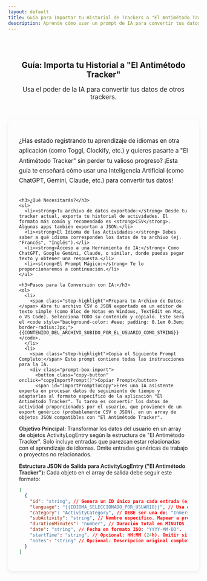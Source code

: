 ```yaml
---
layout: default
title: Guía para Importar tu Historial de Trackers a "El Antimétodo Tracker" con IA
description: Aprende cómo usar un prompt de IA para convertir tus datos de seguimiento de tiempo de otras apps al formato de "El Antimétodo Tracker".
---
```


<style>
.import-guide-section {
  margin-bottom: 2.5rem;
  padding: 1.8rem;
  background-color: var(--card-background);
  border-radius: 10px;
  box-shadow: 0 4px 12px rgba(0,0,0,0.07);
}
.import-guide-section h2, .import-guide-section h3 {
  color: var(--primary-color);
  text-align: left; 
}
.import-guide-section h3 {
  color: var(--secondary-color);
  font-size: 1.4em;
  margin-top: 2rem;
  margin-bottom: 1rem;
  padding-bottom: 0.3rem;
  border-bottom: 1px dashed var(--light-purple-color);
}
.import-guide-section .page-intro {
  font-size: 1.1em;
  color: var(--text-light-color);
  margin-bottom: 2rem;
  line-height: 1.7;
}
.import-guide-section ol, .import-guide-section ul {
  padding-left: 25px;
}
.import-guide-section li {
  margin-bottom: 0.8rem;
  line-height: 1.6;
}
.import-guide-section strong {
    color: var(--primary-color);
    font-weight: 600;
}
.import-guide-section .important-note {
    background-color: #f0e6f6; 
    padding: 1rem;
    border-radius: 6px;
    border-left: 4px solid var(--secondary-color);
    margin: 1.5rem 0;
}
.prompt-box-import { /* Renombrado para evitar conflictos si usas prompt-box en otra parte */
  background-color: #2d2d2d; 
  color: #f0f0f0;
  padding: 1.5rem; 
  border-radius: 8px; 
  font-family: 'Courier New', Courier, monospace;
  font-size: 0.9em; 
  line-height: 1.6;
  white-space: pre-wrap; 
  word-wrap: break-word;
  margin-top: 1rem;
  border: 1px solid #444;
  max-height: 600px; /* Aumentada altura máxima */
  overflow-y: auto; 
  position: relative;
}
.prompt-box-import .copy-button {
    position: absolute;
    top: 12px;
    right: 12px;
    background-color: var(--secondary-color);
    color: white;
    border: none;
    padding: 0.5rem 0.9rem; 
    border-radius: 5px;
    cursor: pointer;
    font-size: 0.85em;
    font-family: var(--font-primary);
}
.prompt-box-import .copy-button:hover {
    background-color: var(--accent-color);
}
.prompt-box-import strong.placeholder { /* Para placeholders en el prompt */
    color: #87CEFA; 
    background-color: rgba(135, 206, 250, 0.15);
    padding: 0.1em 0.3em;
    border-radius: 3px;
    font-weight: bold;
}
.step-highlight {
    font-weight: bold;
    color: var(--accent-color);
}
</style>

<main class="content-wrapper">

  <section style="text-align: center; padding: 2rem 1rem;">
    <h1>Guía: Importa tu Historial a "El Antimétodo Tracker"</h1>
    <p class="subtitle" style="font-size: 1.2em; color: var(--secondary-color);">Usa el poder de la IA para convertir tus datos de otros trackers.</p>
  </section>

  <section class="import-guide-section">
    <p class="page-intro">¿Has estado registrando tu aprendizaje de idiomas en otra aplicación (como Toggl, Clockify, etc.) y quieres pasarte a "El Antimétodo Tracker" sin perder tu valioso progreso? ¡Esta guía te enseñará cómo usar una Inteligencia Artificial (como ChatGPT, Gemini, Claude, etc.) para convertir tus datos!</p>

    <h3>¿Qué Necesitarás?</h3>
    <ul>
      <li><strong>Tu archivo de datos exportado:</strong> Desde tu tracker actual, exporta tu historial de actividades. El formato más común y recomendado es <strong>CSV</strong>. Algunas apps también exportan a JSON.</li>
      <li><strong>El Idioma de las Actividades:</strong> Debes saber a qué idioma corresponden los datos de tu archivo (ej. "Francés", "Inglés").</li>
      <li><strong>Acceso a una Herramienta de IA:</strong> Como ChatGPT, Google Gemini, Claude, o similar, donde puedas pegar texto y obtener una respuesta.</li>
      <li><strong>El Prompt Mágico:</strong> Te lo proporcionaremos a continuación.</li>
    </ul>

    <h3>Pasos para la Conversión con IA:</h3>
    <ol>
      <li>
        <span class="step-highlight">Prepara tu Archivo de Datos:</span> Abre tu archivo CSV o JSON exportado en un editor de texto simple (como Bloc de Notas en Windows, TextEdit en Mac, o VS Code). Selecciona TODO su contenido y cópialo. Este será el <code style="background-color: #eee; padding: 0.1em 0.3em; border-radius:3px;">{{CONTENIDO_DEL_ARCHIVO_SUBIDO_POR_EL_USUARIO_COMO_STRING}}</code>.
      </li>
      <li>
        <span class="step-highlight">Copia el Siguiente Prompt Completo:</span> Este prompt contiene todas las instrucciones para la IA.
        <div class="prompt-box-import">
          <button class="copy-button" onclick="copyImportPrompt()">Copiar Prompt</button>
          <span id="importPromptToCopy">Eres una IA asistente experta en procesar datos de seguimiento de tiempo y adaptarlos al formato específico de la aplicación "El Antimétodo Tracker". Tu tarea es convertir los datos de actividad proporcionados por el usuario, que provienen de un export genérico (probablemente CSV ο JSON), en un array de objetos JSON compatibles con "El Antimétodo Tracker".

**Objetivo Principal:**
Transformar los datos del usuario en un array de objetos ActivityLogEntry según la estructura de "El Antimétodo Tracker". Solo incluye entradas que parezcan estar relacionadas con el aprendizaje de idiomas. Omite entradas genéricas de trabajo o proyectos no relacionados.

**Estructura JSON de Salida para ActivityLogEntry ("El Antimétodo Tracker"):**
Cada objeto en el array de salida debe seguir este formato:
```json
[
  {
    "id": "string", // Genera un ID único para cada entrada (ej: new Date().toISOString() + Math.random().toString(36).substr(2, 9)).
    "language": "{{IDIOMA_SELECCIONADO_POR_USUARIO}}", // Usa el valor proporcionado.
    "category": "ActivityCategory", // DEBE ser una de: "Inmersión Activa", "Inmersión Pasiva", "Estudio Activo", "Producción".
    "subActivity": "string", // Nombre específico. Mapear a predefinida si coincide, sino usar original limpia.
    "durationMinutes": "number", // Duración total en MINUTOS (entero).
    "date": "string", // Fecha en formato ISO: "YYYY-MM-DD".
    "startTime": "string", // Opcional: HH:MM (24h). Omitir si no disponible.
    "notes": "string" // Opcional: Descripción original completa si subActivity es predefinida o si la original es muy larga.
  }
]
